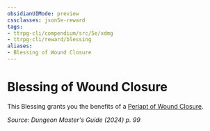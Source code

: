 ```yaml
---
obsidianUIMode: preview
cssclasses: json5e-reward
tags:
- ttrpg-cli/compendium/src/5e/xdmg
- ttrpg-cli/reward/blessing
aliases:
- Blessing of Wound Closure
---
```

# Blessing of Wound Closure

This Blessing grants you the benefits of a [Periapt of Wound Closure](Інструменти%20ДМ/CLI/items/periapt-of-wound-closure-xdmg.md).

*Source: Dungeon Master's Guide (2024) p. 99*